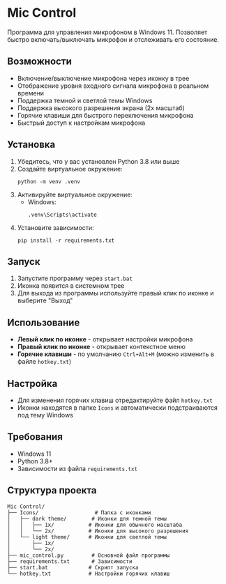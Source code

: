 # Mic Control

Программа для управления микрофоном в Windows 11. Позволяет быстро включать/выключать микрофон и отслеживать его состояние.

## Возможности

- Включение/выключение микрофона через иконку в трее
- Отображение уровня входного сигнала микрофона в реальном времени
- Поддержка темной и светлой темы Windows
- Поддержка высокого разрешения экрана (2x масштаб)
- Горячие клавиши для быстрого переключения микрофона
- Быстрый доступ к настройкам микрофона

## Установка

1. Убедитесь, что у вас установлен Python 3.8 или выше
2. Создайте виртуальное окружение:
   ```
   python -m venv .venv
   ```
3. Активируйте виртуальное окружение:
   - Windows:
     ```
     .venv\Scripts\activate
     ```
4. Установите зависимости:
   ```
   pip install -r requirements.txt
   ```

## Запуск

1. Запустите программу через `start.bat`
2. Иконка появится в системном трее
3. Для выхода из программы используйте правый клик по иконке и выберите "Выход"

## Использование

- **Левый клик по иконке** - открывает настройки микрофона
- **Правый клик по иконке** - открывает контекстное меню
- **Горячие клавиши** - по умолчанию `Ctrl+Alt+M` (можно изменить в файле `hotkey.txt`)

## Настройка

- Для изменения горячих клавиш отредактируйте файл `hotkey.txt`
- Иконки находятся в папке `Icons` и автоматически подстраиваются под тему Windows

## Требования

- Windows 11
- Python 3.8+
- Зависимости из файла `requirements.txt`

## Структура проекта

```
Mic Control/
├── Icons/                  # Папка с иконками
│   ├── dark theme/        # Иконки для темной темы
│   │   ├── 1x/           # Иконки для обычного масштаба
│   │   └── 2x/           # Иконки для высокого разрешения
│   └── light theme/      # Иконки для светлой темы
│       ├── 1x/
│       └── 2x/
├── mic_control.py         # Основной файл программы
├── requirements.txt       # Зависимости
├── start.bat             # Скрипт запуска
└── hotkey.txt            # Настройки горячих клавиш
``` 